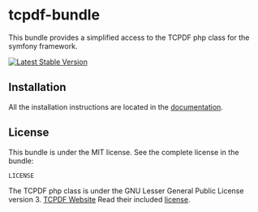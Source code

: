 tcpdf-bundle
============

This bundle provides a simplified access to the TCPDF php class for the symfony framework.

[![Latest Stable Version](https://poser.pugx.org/jonasarts/tcpdf-bundle/v/stable.png)](https://packagist.org/packages/jonasarts/tcpdf-bundle)

Installation
------------

All the installation instructions are located in the [documentation](https://github.com/jonasarts/tcpdf-bundle/blob/master/Resources/doc/index.md).

License
-------

This bundle is under the MIT license. See the complete license in the bundle:

    LICENSE

The TCPDF php class is under the GNU Lesser General Public License version 3. [TCPDF Website](http://www.tcpdf.org)
Read their included [license](https://github.com/jonasarts/tcpdf-bundle/blob/master/lib/LICENSE.TXT).